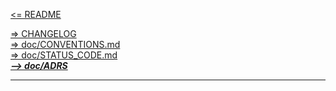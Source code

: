 [<= README](./README.md) <br>

[=> CHANGELOG](./CHANGELOG.md) <br>
[=> doc/CONVENTIONS.md](./doc/CONVENTIONS.md) <br>
[=> doc/STATUS_CODE.md](./doc/STATUS_CODE.md) <br>
_**[--> doc/ADRS](./doc/adrs)**_ <br>

----